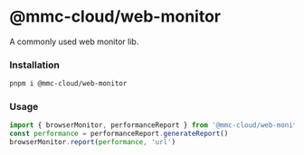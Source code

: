 # @mmc-cloud/web-monitor
A commonly used web monitor lib.

### Installation

```bash
pnpm i @mmc-cloud/web-monitor
```

### Usage

```ts
import { browserMonitor, performanceReport } from '@mmc-cloud/web-monitor'
const performance = performanceReport.generateReport()
browserMonitor.report(performance, 'url')
```